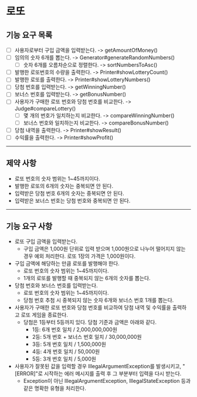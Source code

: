 # 로또

## 기능 요구 목록
- [ ] 사용자로부터 구입 금액을 입력받는다. -> getAmountOfMoney()
- [ ] 임의의 숫자 6개를 뽑는다. -> Generator#generateRandomNumbers()
  - [ ] 숫자 6개를 오름차순으로 정렬한다. -> sortNumbersToAsc()
- [ ] 발행한 로또번호의 수량을 출력한다. -> Printer#showLotteryCount()
- [ ] 발행한 로또를 출력한다. -> Printer#showLotteryNumbers()
- [ ] 당첨 번호를 입력받는다. -> getWinningNumber()
- [ ] 보너스 번호를 입력받는다. -> getBonusNumber()
- [ ] 사용자가 구매한 로또 번호와 당첨 번호를 비교한다. -> Judge#compareLottery()
  - [ ] 몇 개의 번호가 일치하는지 비교한다. -> compareWinningNumber()
  - [ ] 보너스 번호와 일치하는지 비교한다. -> compareBonusNumber()
- [ ] 당첨 내역을 출력한다. -> Printer#showResult()
- [ ] 수익률을 출력한다. -> Printer#showProfit()

<hr/>

## 제약 사항   
- 로또 번호의 숫자 범위는 1~45까지이다.
- 발행한 로또의 6개의 숫자는 중복되면 안 된다.
- 입력받은 당첨 번호 6개의 숫자는 중복되면 안 된다.
- 입력받은 보너스 번호는 당첨 번호와 중복되면 안 된다.

<hr/>

## 기능 요구 사항
- 로또 구입 금액을 입력받는다.
  - 구입 금액은 1,000원 단위로 입력 받으며 1,000원으로 나누어 떨어지지 않는 경우 예외 처리한다.
  로또 1장의 가격은 1,000원이다.
- 구입 금액에 해당하는 만큼 로또를 발행해야 한다.
  - 로또 번호의 숫자 범위는 1~45까지이다.
  - 1개의 로또를 발행할 때 중복되지 않는 6개의 숫자를 뽑는다.
- 당첨 번호와 보너스 번호를 입력받는다.
  - 로또 번호의 숫자 범위는 1~45까지이다.
  - 당첨 번호 추첨 시 중복되지 않는 숫자 6개와 보너스 번호 1개를 뽑는다.
- 사용자가 구매한 로또 번호와 당첨 번호를 비교하여 당첨 내역 및 수익률을 출력하고 로또 게임을 종료한다.
  - 당첨은 1등부터 5등까지 있다. 당첨 기준과 금액은 아래와 같다.
    - 1등: 6개 번호 일치 / 2,000,000,000원
    - 2등: 5개 번호 + 보너스 번호 일치 / 30,000,000원
    - 3등: 5개 번호 일치 / 1,500,000원
    - 4등: 4개 번호 일치 / 50,000원
    - 5등: 3개 번호 일치 / 5,000원
- 사용자가 잘못된 값을 입력할 경우 IllegalArgumentException를 발생시키고, "[ERROR]"로 시작하는 에러 메시지를 출력 후 그 부분부터 입력을 다시 받는다.
  - Exception이 아닌 IllegalArgumentException, IllegalStateException 등과 같은 명확한 유형을 처리한다.